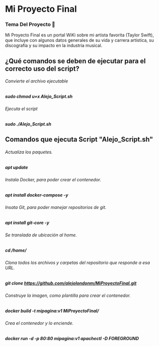 # Mi Proyecto Final
### Tema Del Proyecto :minidisc:
Mi Proyecto Final es un portal WiKi sobre mi artista favorita (Taylor Swift), que incluye con algunos datos generales de su vida y carrera artística, su discografía y su impacto en la industria musical.

## ¿Qué comandos se deben de ejecutar para el correcto uso del script?
###### Convierte el archivo ejecutable
##### sudo chmod u+x Alejo_Script.sh

###### Ejecuta el script
##### sudo ./Alejo_Script.sh

## Comandos que ejecuta Script "Alejo_Script.sh"

###### Actualiza los paquetes. 
##### apt update

###### Instala Docker, para poder crear el contenedor.
##### apt install docker-compose -y

###### Insata Git, para poder manejar repositorios de git.
##### apt install git-core -y

###### Se translada de ubicación al home.
##### cd /home/

###### Clona todos los archivos y carpetas del repositorio que responde a esa URL.
##### git clone https://github.com/alejolondonm/MiProyectoFinal.git

###### Construye la imagen, como plantilla para crear el contenedor.
##### docker build -t mipagina:v1 MiProyectoFinal/

###### Crea el contenedor y lo enciende.
##### docker run -d -p 80:80 mipagina:v1 apachectl -D FOREGROUND
